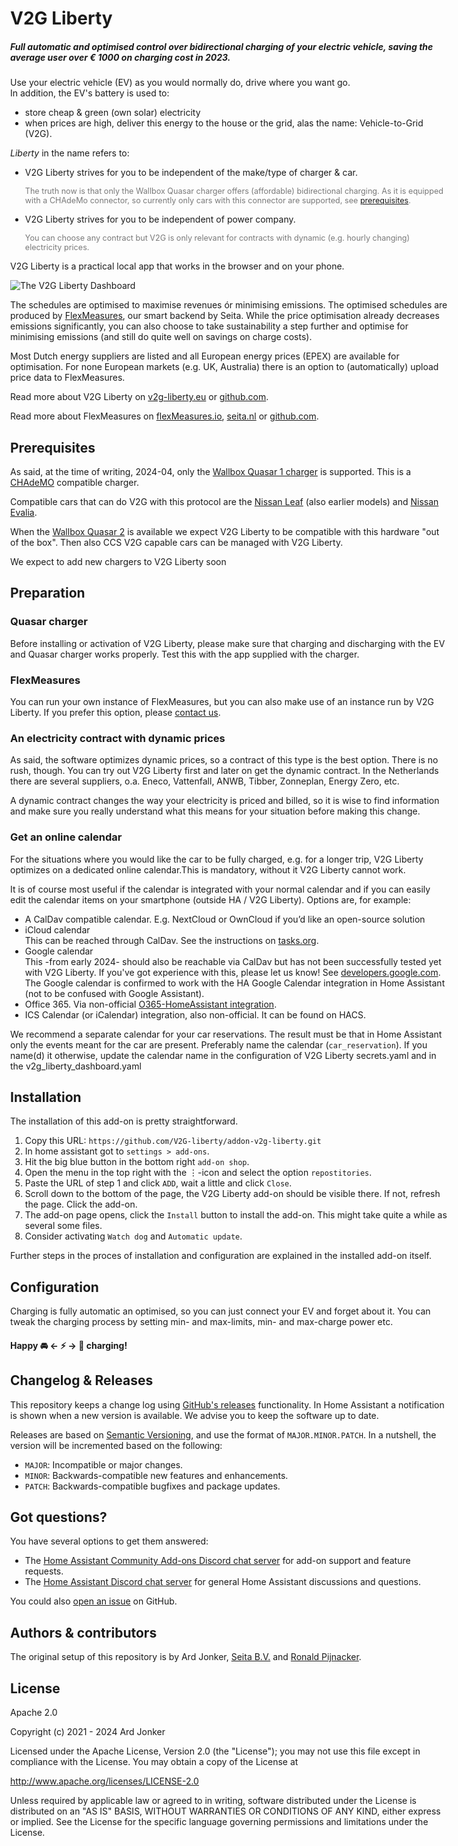 # V2G&nbsp;Liberty

##### Full automatic and optimised control over bidirectional charging of your electric vehicle, saving the average user over *€ 1000* on charging cost in 2023.

Use your electric vehicle (EV) as you would normally do, drive where you want go.<br>
In addition, the EV's battery is used to:
- store cheap & green (own solar) electricity
- when prices are high, deliver this energy to the house or the grid, alas the name: Vehicle-to-Grid (V2G).


*Liberty* in the name refers to:
- V2G&nbsp;Liberty strives for you to be independent of the make/type of charger & car.
 
  <span class="sub-text">The truth now is that only the Wallbox Quasar charger offers (affordable) bidirectional charging.
  As it is equipped with a CHAdeMo connector, so currently only cars with this connector are supported, see [prerequisites](#Prerequisites).</span>
- V2G&nbsp;Liberty strives for you to be independent of power company.
 
  <span class="sub-text">You can choose any contract but V2G is only relevant for contracts with dynamic 
  (e.g. hourly changing) electricity prices.</span>

V2G&nbsp;Liberty is a practical local app that works in the browser and on your phone.

![The V2G&nbsp;Liberty Dashboard](https://v2g-liberty.eu/wp-content/uploads/2024/07/ui_v0_1_11.png)

The schedules are optimised to maximise revenues ór minimising emissions. The optimised schedules
are produced by [FlexMeasures](https://flexmeasures.io/), our smart backend by Seita. While the price optimisation already 
decreases emissions significantly, you can also choose to take sustainability a step further and optimise for minimising emissions (and still do quite well on savings on charge costs).

Most Dutch energy suppliers are listed and all 
European energy prices (EPEX) are available for optimisation. For none European markets (e.g. UK, Australia) 
there is an option to (automatically) upload price data to FlexMeasures.

Read more about V2G&nbsp;Liberty on [v2g-liberty.eu](https://v2g-liberty.eu/) or [github.com](https://github.com/V2G-liberty/addon-v2g-liberty).

Read more about FlexMeasures on [flexMeasures.io](https://flexmeasures.io/), [seita.nl](https://seita.nl) or [github.com](https://github.com/FlexMeasures/flexmeasures).


## Prerequisites
 
As said, at the time of writing, 2024-04, only the [Wallbox Quasar 1 charger](https://wallbox.com/en_uk/quasar-dc-charger) is supported.
This is a [CHAdeMO](https://www.chademo.com/) compatible charger.

Compatible cars that can do V2G with this protocol are the [Nissan Leaf](https://ev-database.org/car/1657/Nissan-Leaf-eplus) (also earlier models) and [Nissan Evalia](https://ev-database.org/car/1117/Nissan-e-NV200-Evalia).

When the [Wallbox Quasar 2](https://wallbox.com/en_catalog/quasar-2-bidirectional-ev-charger) is available we expect V2G Liberty to be compatible with this hardware "out of the box".
Then also CCS V2G capable cars can be managed with V2G Liberty.

We expect to add new chargers to V2G&nbsp;Liberty soon


## Preparation

### Quasar charger

Before installing or activation of V2G Liberty, please make sure that charging and discharging with the EV and Quasar charger works properly.
Test this with the app supplied with the charger.


### FlexMeasures

You can run your own instance of FlexMeasures, but you can also make use of an instance run by V2G Liberty.
If you prefer this option, please [contact us](https://v2g-liberty.eu).


### An electricity contract with dynamic prices

As said, the software optimizes dynamic prices, so a contract of this type is the best option.
There is no rush, though.
You can try out V2G Liberty first and later on get the dynamic contract.
In the Netherlands there are several suppliers, o.a. Eneco, Vattenfall, ANWB, Tibber, Zonneplan, Energy Zero, etc.

A dynamic contract changes the way your electricity is priced and billed, so it is wise to find information and make sure you really understand what this means for your situation before making this change.


### Get an online calendar

For the situations where you would like the car to be fully charged, e.g. for a longer trip, V2G Liberty optimizes on a 
dedicated online calendar.This is mandatory, without it V2G Liberty cannot work.

It is of course most useful if the calendar is integrated with your normal calendar and if you can easily edit the calendar items on your smartphone (outside HA / V2G Liberty).
Options are, for example:
- A CalDav compatible calendar. E.g. NextCloud or OwnCloud if you’d like an open-source solution
- iCloud calendar<br>
  This can be reached through CalDav. See the instructions on [tasks.org](https://tasks.org/docs/caldav_icloud.html{:target="_blank"}).
- Google calendar<br>
  This -from early 2024- should also be reachable via CalDav but has not been successfully tested yet with V2G Liberty. If you've got experience with this, please let us know! See [developers.google.com](https://developers.google.com/calendar/caldav/v2/guide).<br>
  The Google calendar is confirmed to work with the HA Google Calendar integration in Home Assistant (not to be confused with Google Assistant).
- Office 365. Via non-official [O365-HomeAssistant integration](https://github.com/RogerSelwyn/O365-HomeAssistant).
- ICS Calendar (or iCalendar) integration, also non-official. It can be found on HACS.

We recommend a separate calendar for your car reservations. The result must be that in Home Assistant only the events meant for the car are present.
Preferably name the calendar (`car_reservation`). If you name(d) it otherwise, update the calendar name in the configuration of V2G Liberty secrets.yaml and in the v2g_liberty_dashboard.yaml


## Installation

The installation of this add-on is pretty straightforward.

1. Copy this URL: `https://github.com/V2G-liberty/addon-v2g-liberty.git`
2. In home assistant got to `settings > add-ons`.
3. Hit the big blue button in the bottom right `add-on shop`.
4. Open the menu in the top right with the ⋮-icon and select the option `repostitories`.
5. Paste the URL of step 1 and click `ADD`, wait a little and click `Close`.
6. Scroll down to the bottom of the page, the V2G&nbsp;Liberty add-on should be visible there.
   If not, refresh the page. Click the add-on.
7. The add-on page opens, click the `Install` button to install the add-on. This might take 
   quite a while as several some files.
8. Consider activating `Watch dog` and `Automatic update`.

Further steps in the proces of installation and configuration are explained in the installed add-on itself.

## Configuration

Charging is fully automatic an optimised, so you can just connect your EV and forget about it.
You can tweak the charging process by setting min- and max-limits, min- and max-charge power etc.

#### Happy 🚘 ← ⚡ → 🏡 charging!

<style>
  body {
    max-width: 50em;
    margin: 4em;
  }
  .sub-text {
     font-size: 90%;
     color: #797979;
  }
</style>

## Changelog & Releases

This repository keeps a change log using [GitHub's releases][releases]
functionality. In Home Assistant a notification is shown when a new version is available.
We advise you to keep the software up to date.

Releases are based on [Semantic Versioning][semver], and use the format
of `MAJOR.MINOR.PATCH`. In a nutshell, the version will be incremented
based on the following:

- `MAJOR`: Incompatible or major changes.
- `MINOR`: Backwards-compatible new features and enhancements.
- `PATCH`: Backwards-compatible bugfixes and package updates.


## Got questions?

You have several options to get them answered:

- The [Home Assistant Community Add-ons Discord chat server][discord] for add-on
  support and feature requests.
- The [Home Assistant Discord chat server][discord-ha] for general Home
  Assistant discussions and questions.

You could also [open an issue][issue] on GitHub.


## Authors & contributors

The original setup of this repository is by Ard Jonker, [Seita B.V.](https://github.com/seitabv) and 
[Ronald Pijnacker](https://github.com/rhpijnacker).


## License

Apache 2.0

Copyright (c) 2021 - 2024 Ard Jonker

Licensed under the Apache License, Version 2.0 (the "License");
you may not use this file except in compliance with the License.
You may obtain a copy of the License at

   http://www.apache.org/licenses/LICENSE-2.0

Unless required by applicable law or agreed to in writing, software
distributed under the License is distributed on an "AS IS" BASIS,
WITHOUT WARRANTIES OR CONDITIONS OF ANY KIND, either express or implied.
See the License for the specific language governing permissions and
limitations under the License.


[addon-badge]: https://my.home-assistant.io/badges/supervisor_addon.svg
[alpine-packages]: https://pkgs.alpinelinux.org/packages
[v2g-liberty]: https://v2g-liberty.eu
[discord-ha]: https://discord.gg/c5DvZ4e
[discord]: https://discord.me/hassioaddons
[issue]: https://github.com/V2G-liberty/addon-v2g-liberty/issues
[python-packages]: https://pypi.org/
[releases]: https://github.com/V2G-liberty/addon-v2g-liberty/releases
[semver]: http://semver.org/spec/v2.0.0.htm
